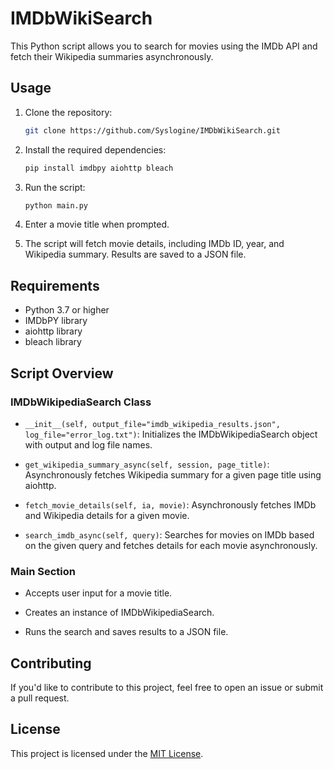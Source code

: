 # IMDbWikiSearch

This Python script allows you to search for movies using the IMDb API and fetch their Wikipedia summaries asynchronously.

## Usage

1. Clone the repository:

   ```bash
   git clone https://github.com/Syslogine/IMDbWikiSearch.git
   ```

2. Install the required dependencies:

   ```bash
   pip install imdbpy aiohttp bleach
   ```

3. Run the script:

   ```bash
   python main.py
   ```

4. Enter a movie title when prompted.

5. The script will fetch movie details, including IMDb ID, year, and Wikipedia summary. Results are saved to a JSON file.

## Requirements

- Python 3.7 or higher
- IMDbPY library
- aiohttp library
- bleach library

## Script Overview

### IMDbWikipediaSearch Class

- `__init__(self, output_file="imdb_wikipedia_results.json", log_file="error_log.txt")`: Initializes the IMDbWikipediaSearch object with output and log file names.

- `get_wikipedia_summary_async(self, session, page_title)`: Asynchronously fetches Wikipedia summary for a given page title using aiohttp.

- `fetch_movie_details(self, ia, movie)`: Asynchronously fetches IMDb and Wikipedia details for a given movie.

- `search_imdb_async(self, query)`: Searches for movies on IMDb based on the given query and fetches details for each movie asynchronously.

### Main Section

- Accepts user input for a movie title.

- Creates an instance of IMDbWikipediaSearch.

- Runs the search and saves results to a JSON file.

## Contributing

If you'd like to contribute to this project, feel free to open an issue or submit a pull request.

## License

This project is licensed under the [MIT License](LICENSE).